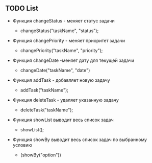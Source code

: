 ## TODO List

* Функция changeStatus - меняет статус задачи
  - changeStatus("taskName", "status");


* Функция changePriority - меняет приоритет задачи
  - changePriority("taskName", "priority");


* Функция changeDate -меняет дату для текущей задачи 
    - changeDate("taskName", "date")


* Функция addTask - добавляет новую задачу
    - addTask("taskName");
  

* Функция deleteTask - удаляет указанную задачу
    - deleteTask("taskName");
  

* Функция showList выводит весь список задач
    - showList();


* Функция showBy выводит весь список задач по выбранному условию
  - (showBy("option"))


